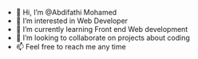 - 👋 Hi, I’m @Abdifathi Mohamed 
- 👀 I’m interested in Web Developer
- 🌱 I’m currently learning Front end Web development 
- 💞️ I’m looking to collaborate on projects about coding 
- 📫 Feel free to reach me any time 
